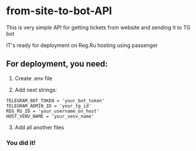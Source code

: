 # from-site-to-bot-API
This is very simple API for getting tickets from website and sending it to TG bot

IT's ready for deployment on Reg.Ru hosting using passenger

## For deployment, you need:

1. Create .env file

2. Add next strings:
```
TELEGRAM_BOT_TOKEN = 'your_bot_token'
TELEGRAM_ADMIN_ID = 'your_tg_id'
REG_RU_ID = 'your_username_on_host'
HOST_VENV_NAME = 'your_venv_name'
```
3. Add all another files

### You did it!